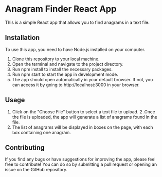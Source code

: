 # Anagram Finder React App
This is a simple React app that allows you to find anagrams in a text file.

## Installation
To use this app, you need to have Node.js installed on your computer.
1. Clone this repository to your local machine.
2. Open the terminal and navigate to the project directory.
3. Run npm install to install the necessary packages.
4. Run npm start to start the app in development mode.
5. The app should open automatically in your default browser. If not, you can access it by going to http://localhost:3000 in your browser.

## Usage
1. Click on the "Choose File" button to select a text file to upload.
2 .Once the file is uploaded, the app will generate a list of anagrams found in the file.
3. The list of anagrams will be displayed in boxes on the page, with each box containing one anagram.

## Contributing
If you find any bugs or have suggestions for improving the app, please feel free to contribute! You can do so by submitting a pull request or opening an issue on the GitHub repository.
